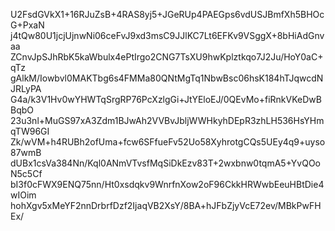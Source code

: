U2FsdGVkX1+16RJuZsB+4RAS8yj5+JGeRUp4PAEGps6vdUSJBmfXh5BHOcG+PxaN
j4tQw80U1jcjUjnwNi06ceFvJ9xd3msC9JJlKC7Lt6EFKv9VSggX+8bHiAdGnvaa
ZCnvJpSJhRbK5kaWbulx4ePtIrgo2CNG7TsXU9hwKplztkqo7J2Ju/HoY0aC+qTz
gAlkM/Iowbvl0MAKTbg6s4FMMa80QNtMgTq1NbwBsc06hsK184hTJqwcdNJRLyPA
G4a/k3V1Hv0wYHWTqSrgRP76PcXzlgGi+JtYEloEJ/0QEvMo+fiRnkVKeDwBBqbO
23u3nl+MuGS97xA3Zdm1BJwAh2VVBvJbljWWHkyhDEpR3zhLH536HsYHmqTW96GI
Zk/wVM+h4RUBh2ofUma+fcw6SFfueFv52Uo58XyhrotgCQs5UEy4q9+uyso87wmB
dUBx1csVa384Nn/Kql0ANmVTvsfMqSiDkEzv83T+2wxbnw0tqmA5+YvQOoN5c5Cf
bI3f0cFWX9ENQ75nn/Ht0xsdqkv9WnrfnXow2oF96CkkHRWwbEeuHBtDie4wIOim
hohXgv5xMeYF2nnDrbrfDzf2IjaqVB2XsY/8BA+hJFbZjyVcE72ev/MBkPwFHEx/
